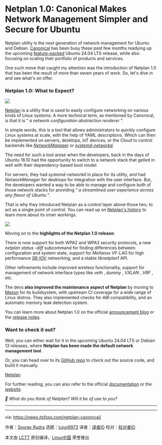[#]: subject: "Netplan 1.0: Canonical Makes Network Management Simpler and Secure for Ubuntu"
[#]: via: "https://news.itsfoss.com/netplan-canonical/"
[#]: author: "Sourav Rudra https://news.itsfoss.com/author/sourav/"
[#]: collector: "lujun9972/lctt-scripts-1705972010"
[#]: translator: " "
[#]: reviewer: " "
[#]: publisher: " "
[#]: url: " "

Netplan 1.0: Canonical Makes Network Management Simpler and Secure for Ubuntu
======
Netplan utility is the next generation of network management for Ubuntu
and Debian.
[Canonical][1] has been busy these past few months readying up the upcoming [feature-packed][2] Ubuntu 24.04 LTS release, while also focusing on scaling their portfolio of products and services.

One such move that caught my attention was the introduction of Netplan 1.0 that has been the result of more than seven years of work. So, let's dive in and see what's on offer.

### Netplan 1.0: What to Expect?

![][3]

[Netplan][4] is a utility that is used to easily configure networking on various kinds of Linux systems. A more technical term, as mentioned by Canonical, is that it is “ _a network configuration abstraction renderer_ ”.

In simple words, this is a tool that allows administrators to quickly configure Linux systems at scale, with the help of YAML descriptions. Which can then be implemented on servers, desktops, IoT devices, or the Cloud to control backends like [_NetworkManager_][5] or [_systemd-networkd_][6].

The need for such a tool arose when the developers, back in the days of Ubuntu 16.10 had the opportunity to switch to a network stack that gelled in well with their dependency-based boot model.

For servers, they had _systemd-networkd_ in place for its utility, and had _NetworkManager_ for desktops for integration with the user interface. But, the developers wanted a way to be able to manage and configure both of those network stacks for providing “ _a streamlined user experience across any flavor of Ubuntu_ ”.

That is why they introduced Netplan as a control layer above those two, to act as a single point of control. You can read up on [Netplan's history][7] to learn more about its inner workings.

![][8]

Moving on to the **highlights of the Netplan 1.0 release:**

There is now support for both WPA2 and WPA3 security protocols, a new _netplan status -diff_ subcommand for finding differences between configuration and system state, support for _Mellanox VF-LAG_ for high performance [SR-IOV][9] networking, and a stable _libnetplan1_ API.

Other refinements include improved wireless functionality, support for management of network interface types like _veth_ , _dummy_ , _VXLAN_ , _VRF_ , etc.

The devs **also improved the maintenance aspect of Netplan** by moving to [Meson][10] for its buildsystem, with upstream CI coverage for a wide range of Linux distros. They also implemented checks for ABI compatibility, and an automatic memory leak detection system.

You can learn more about Netplan 1.0 on the official [announcement blog][11] or the [release notes][12].

### Want to check it out?

Well, you can either wait for it in the upcoming Ubuntu 24.04 LTS or Debian 13 releases, where **Netplan has been made the default network management tool**.

Or, you can head over to its [GitHub repo][13] to check out the source code, and build it manually.

[Netplan][4]

For further reading, you can also refer to the official [documentation][14] or the [website][4].

_💬 What do you think of Netplan? Will it be of use to you?_

* * *

--------------------------------------------------------------------------------

via: https://news.itsfoss.com/netplan-canonical/

作者：[Sourav Rudra][a]
选题：[lujun9972][b]
译者：[译者ID](https://github.com/译者ID)
校对：[校对者ID](https://github.com/校对者ID)

本文由 [LCTT](https://github.com/LCTT/TranslateProject) 原创编译，[Linux中国](https://linux.cn/) 荣誉推出

[a]: https://news.itsfoss.com/author/sourav/
[b]: https://github.com/lujun9972
[1]: https://canonical.com/
[2]: https://news.itsfoss.com/ubuntu-24-04-features/
[3]: https://news.itsfoss.com/content/images/2024/04/Netplan_1.0.png
[4]: https://netplan.io/
[5]: https://networkmanager.dev/
[6]: https://www.freedesktop.org/software/systemd/man/latest/systemd.network.html
[7]: https://ubuntu.com/blog/a-declarative-approach-to-linux-networking-with-netplan
[8]: https://news.itsfoss.com/content/images/2023/04/Follow-us-on-Google-News.png
[9]: https://learn.microsoft.com/en-us/windows-hardware/drivers/network/overview-of-single-root-i-o-virtualization--sr-iov-
[10]: https://mesonbuild.com/
[11]: https://ubuntu.com/blog/introducing-netplan-v1
[12]: https://github.com/canonical/netplan/releases/tag/1.0
[13]: https://github.com/canonical/netplan
[14]: https://netplan.readthedocs.io/
